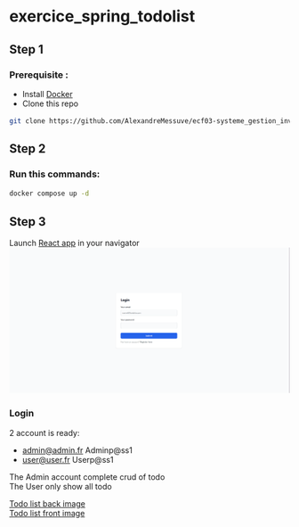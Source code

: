 # exercice_spring_todolist
 
## Step 1

### Prerequisite :
- Install [Docker](https://www.docker.com/products/docker-desktop/) 
- Clone this repo
````bash
git clone https://github.com/AlexandreMessuve/ecf03-systeme_gestion_inventaire_magasin.git
````
## Step 2

### Run this commands:
```bash
docker compose up -d
```

## Step 3
Launch [React app](http://localhost) in your navigator
![Login page](./img/login_page.png)
### Login

2 account is ready:
- admin@admin.fr Adminp@ss1
- user@user.fr Userp@ss1

The Admin account complete crud of todo  
The User only show all todo

[Todo list back image](https://hub.docker.com/r/alexandremessuvem2i/todolist-back)  
[Todo list front image](https://hub.docker.com/r/alexandremessuvem2i/todolist-front)